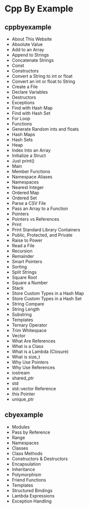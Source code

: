# Cpp By Example

## cppbyexample

- About This Website
- Absolute Value
- Add to an Array
- Append to Strings
- Concatenate Strings
- Const
- Constructors
- Convert a String to int or float
- Convert an int or float to String
- Create a File
- Declare Variables
- Destructors
- Exceptions
- Find with Hash Map
- Find with Hash Set
- For Loop
- Functions
- Generate Random ints and floats
- Hash Maps
- Hash Sets
- Heap
- Index Into an Array
- Initialize a Struct
- Just print()
- Main
- Member Functions
- Namespace Aliases
- Namespaces
- Nearest Integer
- Ordered Map
- Ordered Set
- Parse a CSV File
- Pass an Array to a Function
- Pointers
- Pointers vs References
- Print
- Print Standard Library Containers
- Public, Protected, and Private
- Raise to Power
- Read a File
- Recursion
- Remainder
- Smart Pointers
- Sorting
- Split Strings
- Square Root
- Square a Number
- Stack
- Store Custom Types in a Hash Map
- Store Custom Types in a Hash Set
- String Compare
- String Length
- Substring
- Templates
- Ternary Operator
- Trim Whitespace
- Vector
- What Are References
- What is a Class
- What is a Lambda (Closure)
- What is size_t
- Why Use Pointers
- Why Use References
- iostream
- shared_ptr
- std
- std::vector Reference
- this Pointer
- unique_ptr

## cbyexample

- Modules
- Pass by Reference
- Range
- Namespaces
- Classes
- Class Methods
- Constructors & Destructors
- Encapsulation
- Inheritance
- Polymorphism
- Friend Functions
- Templates
- Structured Bindings
- Lambda Expressions
- Exception Handling
